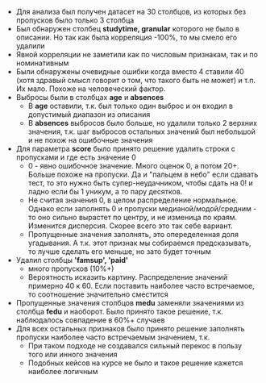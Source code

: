 - Для анализа был получен датасет на 30 столбцов, из которых без пропусков было только 3 столбца
- Был обнаружен столбец **studytime, granular** которого не было в описании. Но так как была корреляция -100%, то мы смело его удалили
- Явной корреляции не заметили  как по числовым признакам, так и по номинативным
- Были обнаружены очевидные ошибки когда вместо 4 ставили 40 (хотя здравый смысл говорит о том, что такого быть не может) и т.п. Их мало. Похоже на человеческий фактор.
- Выбросы были в столбцах **age** и **absences**
    - В **age** оставили, т.к. был только один выброс и он входил в допустимый диапазон из описания
    - В **absences** выбросов было больше, но удалили только 2 верхних значения, т.к. шаг выбросов остальных значений был небольшой и не похож на ошибочные значения
- Для параметра **score** было принято решение удалить строки с пропусками и где есть значение 0
    - 0 - явно ошибочное значение. Много оценок 0, а потом 20+. Больше похоже на пропуски. Да и "пальцем в небо" если сдавать тест, то это нужно быть супер-неудачником, чтобы сдать на 0! и ладно если бы 1 уникум, а то пару десятков.
    - Не считая значения 0, в целом распределение нормальное. Однако если заполнять 0 и пропуски медианой/модой/средним - то оно сильно вырастет по центру, и не изменица по краям. Изменится дисперсия. Скорее всего это так себе вариант.
    - Пропущенные значения заполнять, это опеределенная доля угадывания. А т.к. этот признак мы собираемся предсказывать, то лучше сделать его меньше, но зато будет точным
- Удалил столбцы **'famsup', 'paid'** 
    - много пропусков (10%+)
    - Вероятность исказить картину. Распределение значений примерно 40 к 60. Если поставить наиболее часто встречаемое, то соотношение значительно сместится
- Пропущенные значения столбцов **medu** заменяли значениями из столбца **fedu** и наоборот. Было принято такое решение, т.к. наблюдалось совпадение в 60%+ случаев
- Для всех остальных признаков было принято решение заполнять пропуски наиболее часто встречаемым значением, т.к.
    - При таком подходе не создавался сильный перекос в пользу того или инного значения
    - Подобных кейсов на курсе не было и такое решение кажется наиболее логичным